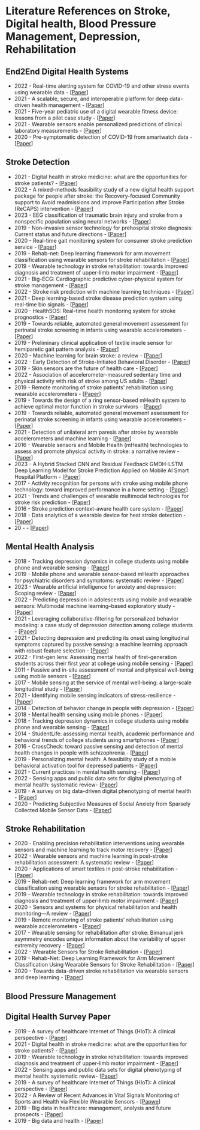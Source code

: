 # Literature References on Stroke, Digital health, Blood Pressure Management, Depression, Rehabilitation

## End2End Digital Health Systems
* 2022 - Real-time alerting system for COVID-19 and other stress events using wearable data - [[Paper](https://www.nature.com/articles/s41591-021-01593-2)]
* 2021 - A scalable, secure, and interoperable platform for deep data-driven health management - [[Paper](https://www.nature.com/articles/s41467-021-26040-1)]
* 2021 - Five-year pediatric use of a digital wearable fitness device: lessons from a pilot case study - [[Paper](https://pubmed.ncbi.nlm.nih.gov/34350390/)]
* 2021 - Wearable sensors enable personalized predictions of clinical laboratory measurements - [[Paper](https://pubmed.ncbi.nlm.nih.gov/34031607/)]
* 2020 - Pre-symptomatic detection of COVID-19 from smartwatch data - [[Paper](https://www.nature.com/articles/s41551-020-00640-6)]


## Stroke Detection

* 2021 - Digital health in stroke medicine: what are the opportunities for stroke patients? - [[Paper](https://journals.lww.com/co-neurology/Fulltext/2021/02000/Digital_health_in_stroke_medicine__what_are_the.7.aspx?casa_token=V6ajz-Mak2kAAAAA:iveWYs6HQVoFzGfPZcpkXSSt5f-kXG9v_nFHaxCXiOhLLQOb70ms7V03kdNezdPEVhQ90PwbbVcFLBwP6yWcq3E)]
* 2022 - A mixed-methods feasibility study of a new digital health support package for people after stroke: the Recovery-focused Community support to Avoid readmissions and improve Participation after Stroke (ReCAPS) intervention - [[Paper](https://link.springer.com/article/10.1186/s40814-022-01197-8)]
* 2023 - EEG classification of traumatic brain injury and stroke from a nonspecific population using neural networks - [[Paper](https://journals.plos.org/digitalhealth/article?id=10.1371/journal.pdig.0000282)]
* 2019 - Non-invasive sensor technology for prehospital stroke diagnosis: Current status and future directions - [[Paper](https://journals.sagepub.com/doi/full/10.1177/1747493019866621?casa_token=KIh3CKLXMK4AAAAA%3AtUt-e8ylq_kcGQI8taFwOVP3MnH6QNme2wYuCulvevIEbJF2uNEgs_PjOl9qNnkztcDabwYUW4YX)]
* 2020 - Real-time gait monitoring system for consumer stroke prediction service - [[Paper](https://ieeexplore.ieee.org/abstract/document/9043098/?casa_token=h5XbbBzwdKYAAAAA:xVhRzCkoDNnfc7yrknDwZvaVeHE7ph-FtLmPkq6D7mt7GXLKsxaey9S1d_ugFJBkjE3zDad3Ew)]
* 2019 - Rehab-net: Deep learning framework for arm movement classification using wearable sensors for stroke rehabilitation - [[Paper](https://ieeexplore.ieee.org/abstract/document/8643399/?casa_token=W92VWC6RCQgAAAAA:1yt2A4LVva5sbQJaaxDmwkO9KFxuBkTUZMoBLAIZX9ma-2pTbKGcY9DN96TWGO6BvQlOKYon1g)]
* 2019 - Wearable technology in stroke rehabilitation: towards improved diagnosis and treatment of upper-limb motor impairment - [[Paper](https://jneuroengrehab.biomedcentral.com/articles/10.1186/s12984-019-0612-y)]
* 2021 - Big-ECG: Cardiographic predictive cyber-physical system for stroke management - [[Paper](https://ieeexplore.ieee.org/abstract/document/9527216/)]
* 2022 - Stroke risk prediction with machine learning techniques - [[Paper](https://www.mdpi.com/1424-8220/22/13/4670)]
* 2021 - Deep learning-based stroke disease prediction system using real-time bio signals - [[Paper](https://www.mdpi.com/1424-8220/21/13/4269)]
* 2020 - HealthSOS: Real-time health monitoring system for stroke prognostics - [[Paper](https://ieeexplore.ieee.org/abstract/document/9269978/)]
* 2019 - Towards reliable, automated general movement assessment for perinatal stroke screening in infants using wearable accelerometers - [[Paper](https://dl.acm.org/doi/abs/10.1145/3314399?casa_token=Qu17lfgmJN4AAAAA:K4wM__hnb6t38xnyTiLovLI0FwntDl7RGQekbntNBnjW-V3YbUDtTqlrzbFgq7gtd1Z-Hh9WXePe)]
* 2019 - Preliminary clinical application of textile insole sensor for hemiparetic gait pattern analysis - [[Paper](https://www.mdpi.com/1424-8220/19/18/3950)]
* 2020 - Machine learning for brain stroke: a review - [[Paper](https://www.sciencedirect.com/science/article/pii/S1052305720305802)]
* 2022 - Early Detection of Stroke-Initiated Behavioral Disorder - [[Paper](https://www.hindawi.com/journals/bn/2022/7725597/)]
* 2019 - Skin sensors are the future of health care - [[Paper]()]
* 2022 - Association of accelerometer-measured sedentary time and physical activity with risk of stroke among US adults - [[Paper](https://jamanetwork.com/journals/jamanetworkopen/article-abstract/2792959)]
* 2019 - Remote monitoring of stroke patients' rehabilitation using wearable accelerometers - [[Paper](https://dl.acm.org/doi/abs/10.1145/3341163.3347731?casa_token=33zQuRBp71oAAAAA:Psy7hvRbxsH0ibJFPh5i_rENKSvy7a3S4WhrkHl8wE2cF7tBQX29gj2JSuO6C5AhNGXCEVYA2lMA)]
* 2019 - Towards the design of a ring sensor-based mHealth system to achieve optimal motor function in stroke survivors - [[Paper](https://dl.acm.org/doi/abs/10.1145/3369817?casa_token=Yv6vgP756XYAAAAA:IZRMG4GgKU7j5UnqHRMmopnseXxkMfJMy7hIcEE4Z0ZY3bSx8qMOVZKhmFB83dCDc5NirEEPQXr-)]
* 2019 - Towards reliable, automated general movement assessment for perinatal stroke screening in infants using wearable accelerometers  - [[Paper](https://dl.acm.org/doi/abs/10.1145/3314399?casa_token=HmG_zCq5rIcAAAAA:tOj0RCfhT3-6_IeKpLfWgoMZtDwBOlvNJpkxA5l1kIFevy5WLvWND8R8V7zkFs_42ZvNraEYKxf1)]
* 2021 - Detection of unilateral arm paresis after stroke by wearable accelerometers and machine learning - [[Paper](https://www.mdpi.com/1424-8220/21/23/7784)]
* 2016 - Wearable sensors and Mobile Health (mHealth) technologies to assess and promote physical activity in stroke: a narrative review - [[Paper](https://www.cambridge.org/core/journals/brain-impairment/article/wearable-sensors-and-mobile-health-mhealth-technologies-to-assess-and-promote-physical-activity-in-stroke-a-narrative-review/4E9373C1C84C16B1A36D8CCA5E7C396C)]
* 2023 - A Hybrid Stacked CNN and Residual Feedback GMDH-LSTM Deep Learning Model for Stroke Prediction Applied on Mobile AI Smart Hospital Platform - [[Paper](https://www.mdpi.com/1424-8220/23/7/3500)]
* 2017 - Activity recognition for persons with stroke using mobile phone technology: toward improved performance in a home setting - [[Paper](https://www.jmir.org/2017/5/e184/)]
* 2021 - Trends and challenges of wearable multimodal technologies for stroke risk prediction - [[Paper](https://www.mdpi.com/1424-8220/21/2/460)]
* 2016 - Stroke prediction context-aware health care system - [[Paper](https://ieeexplore.ieee.org/abstract/document/7545809/?casa_token=mSHynapullAAAAAA:_Z1TGgIy43Kgx2cl1ry7e5gW0qkbMw72747RZV2HOCmi5mMMvpDwISsttPYmjHUzAVHOLdOXZw)]
* 2018 - Data analytics of a wearable device for heat stroke detection - [[Paper](https://www.mdpi.com/1424-8220/18/12/4347)]
* 20 - - [[Paper]()]

## Mental Health Analysis
* 2018 - Tracking depression dynamics in college students using mobile phone and wearable sensing - [[Paper](https://dl.acm.org/doi/abs/10.1145/3191775?casa_token=CQuNXxfWSpgAAAAA:wBJXdD1RyLH0wj7miQj6Lqyowukd1_nkDTYbkUw8lRgLceW7K82OdVLCHyHSxmnXlWAgHSLAwTVG)]
* 2019 - Mobile phone and wearable sensor-based mHealth approaches for psychiatric disorders and symptoms: systematic review - [[Paper](https://mental.jmir.org/2019/2/e9819)]
* 2023 - Wearable artificial intelligence for anxiety and depression: Scoping review - [[Paper](https://www.jmir.org/2023/1/e42672/)]
* 2022 - Predicting depression in adolescents using mobile and wearable sensors: Multimodal machine learning–based exploratory study - [[Paper](https://scholar.google.com/citations?view_op=view_citation&hl=en&user=O0lONMkAAAAJ&sortby=pubdate&citation_for_view=O0lONMkAAAAJ:YFjsv_pBGBYC)]
* 2021 - Leveraging collaborative-filtering for personalized behavior modeling: a case study of depression detection among college students - [[Paper](https://scholar.google.com/citations?view_op=view_citation&hl=en&user=O0lONMkAAAAJ&sortby=pubdate&citation_for_view=O0lONMkAAAAJ:_Qo2XoVZTnwC)]
* 2021 - Detecting depression and predicting its onset using longitudinal symptoms captured by passive sensing: a machine learning approach with robust feature selection - [[Paper](https://scholar.google.com/citations?view_op=view_citation&hl=en&user=O0lONMkAAAAJ&cstart=20&pagesize=80&sortby=pubdate&citation_for_view=O0lONMkAAAAJ:mB3voiENLucC)]
* 2022 - First-gen lens: Assessing mental health of first-generation students across their first year at college using mobile sensing - [[Paper](https://dl.acm.org/doi/abs/10.1145/3543194)]
* 2011 - Passive and in-situ assessment of mental and physical well-being using mobile sensors - [[Paper](https://dl.acm.org/doi/abs/10.1145/2030112.2030164?casa_token=FmWdDI1U7D0AAAAA:aRcKXRBTkmAd5zXVQYvyEG3kyrTnnCwnmCDuZ9LxrXxvIB0v4rBzX8dknuILzLH2HqLnNJ07NaCf)]
* 2017 - Mobile sensing at the service of mental well-being: a large-scale longitudinal study - [[Paper](https://dl.acm.org/doi/abs/10.1145/3038912.3052618?casa_token=srwlqTZVymMAAAAA:eI3TLoMt0kq7wkaVaHNxk-yG-A0lNGl_d5U3e6gVKcQePn1f0qZzHtWfItBc97PixpJ2kCHCOrNC)]
* 2021 - Identifying mobile sensing indicators of stress-resilience - [[Paper](https://dl.acm.org/doi/abs/10.1145/3463528)]
* 2014 - Detection of behavior change in people with depression - [[Paper](https://scholar.google.com/citations?view_op=view_citation&hl=en&user=O0lONMkAAAAJ&cstart=20&pagesize=80&sortby=pubdate&citation_for_view=O0lONMkAAAAJ:roLk4NBRz8UC)]
* 2018 - Mental health sensing using mobile phones - [[Paper](https://www.cs.dartmouth.edu/~campbell/dr_rui_wang_thesis-2018.pdf)]
* 2018 - Tracking depression dynamics in college students using mobile phone and wearable sensing - [[Paper](https://dl.acm.org/doi/abs/10.1145/3191775?casa_token=wB05z7-eD4UAAAAA:IoHLGWuB5cUocFtq7Le7WeHr00BXxreMT5og8NBbS7H9ycwXZv0dnNzsdA3ut0DElUiwsTvUTfGk)]
* 2014 - StudentLife: assessing mental health, academic performance and behavioral trends of college students using smartphones - [[Paper](https://dl.acm.org/doi/abs/10.1145/2632048.2632054?casa_token=ZiGnQMgLJ6IAAAAA:fkpAB7xZcrWb2EUKlO6jZDKGsqX8rnWufWi4Ujpent_1OyFN8sKWXpZR8v-RC0fQizuD0U-qj0vY)]
* 2016 - CrossCheck: toward passive sensing and detection of mental health changes in people with schizophrenia - [[Paper](https://dl.acm.org/doi/abs/10.1145/2971648.2971740?casa_token=mdjwezF0hsoAAAAA:XU02Q1-S_enLLHzianqBQCNUCfrg5rfvVHHE4nwFa6e2xvFZ-DisLgrfQDstwBNM8jTHgo5sKgmE)]
* 2019 - Personalizing mental health: A feasibility study of a mobile behavioral activation tool for depressed patients - [[Paper](https://dl.acm.org/doi/abs/10.1145/3329189.3329214?casa_token=KLMWyWtjw2QAAAAA:3Wz-UpecRUpAx3c9p69_-Oxqh4T2R0lF52Ha7DDgbnK8yM2YEgSyx4mPIBR_DLKXo4tGAYoklmI4)]
* 2021 - Current practices in mental health sensing - [[Paper](https://dl.acm.org/doi/abs/10.1145/3481829?casa_token=4fXVSUQYsPsAAAAA:WZjX84w1caCcyWcvyoWjfIE5v-DJ2R7hqKnGhj9HVXfJ_UEZ19qfO2_6HfTMc42pc2DSzgX_Hw7N)]
* 2022 - Sensing apps and public data sets for digital phenotyping of mental health: systematic review- [[Paper](https://www.jmir.org/2022/2/e28735/)]
* 2019 - A survey on big data-driven digital phenotyping of mental health - [[Paper](https://www.sciencedirect.com/science/article/pii/S1566253518305244?casa_token=NHcUJpFm3xMAAAAA:hVbzrfhRgm6LjfNSS_0bURJqg93Bcox0PAIfNwvkMeb2pQDJNKiepmN8CxfjVMQPxu2IbvzaUg)]
* 2020 - Predicting Subjective Measures of Social Anxiety from Sparsely Collected Mobile Sensor Data - [[Paper](https://dl.acm.org/doi/abs/10.1145/3411823?casa_token=UQ5LHROTsFwAAAAA:xos4yLdPVKjfwk3avL-thD8CnKil3kh8BB8SoTHFBdaMtpns0zmVjGWn_idcd18AE5XNSjUOJp3z)]

## Stroke Rehabilitation
* 2020 - Enabling precision rehabilitation interventions using wearable sensors and machine learning to track motor recovery - [[Paper](https://www.nature.com/articles/s41746-020-00328-w)]
* 2022 - Wearable sensors and machine learning in post-stroke rehabilitation assessment: A systematic review - [[Paper](https://www.sciencedirect.com/science/article/pii/S1746809421007941)]
* 2020 - Applications of smart textiles in post-stroke rehabilitation - [[Paper](https://www.mdpi.com/1424-8220/20/8/2370)]
* 2019 - Rehab-net: Deep learning framework for arm movement classification using wearable sensors for stroke rehabilitation - [[Paper](https://ieeexplore.ieee.org/abstract/document/8643399/?casa_token=W92VWC6RCQgAAAAA:1yt2A4LVva5sbQJaaxDmwkO9KFxuBkTUZMoBLAIZX9ma-2pTbKGcY9DN96TWGO6BvQlOKYon1g)]
* 2019 - Wearable technology in stroke rehabilitation: towards improved diagnosis and treatment of upper-limb motor impairment - [[Paper](https://jneuroengrehab.biomedcentral.com/articles/10.1186/s12984-019-0612-y)]
* 2020 - Sensors and systems for physical rehabilitation and health monitoring—A review - [[Paper](https://www.mdpi.com/1424-8220/20/15/4063)]
* 2019 - Remote monitoring of stroke patients' rehabilitation using wearable accelerometers - [[Paper](https://dl.acm.org/doi/abs/10.1145/3341163.3347731?casa_token=33zQuRBp71oAAAAA:Psy7hvRbxsH0ibJFPh5i_rENKSvy7a3S4WhrkHl8wE2cF7tBQX29gj2JSuO6C5AhNGXCEVYA2lMA)]
* 2017 - Wearable sensing for rehabilitation after stroke: Bimanual jerk asymmetry encodes unique information about the variability of upper extremity recovery - [[Paper](https://ieeexplore.ieee.org/abstract/document/8009477/authors#authors)]
* 2022 - Wearable Sensors for Stroke Rehabilitation - [[Paper](https://link.springer.com/chapter/10.1007/978-3-031-08995-4_21)]
* 2019 - Rehab-Net: Deep Learning Framework for Arm Movement Classification Using Wearable Sensors for Stroke Rehabilitation - [[Paper](https://ieeexplore.ieee.org/abstract/document/8643399?casa_token=kvqyoCim5rwAAAAA:bswNoAt40k_3hX6B1vYuuE6y-HR4pJJhgjumb4mFk0s1-duAyxTm0CozeBBfL-h_jqEajDciZQ)]
* 2020 - Towards data-driven stroke rehabilitation via wearable sensors and deep learning - [[Paper](http://proceedings.mlr.press/v126/kaku20a.html)]

## Blood Pressure Management

## Digital Health Survey Paper
* 2019 - A survey of healthcare Internet of Things (HIoT): A clinical perspective - [[Paper](https://ieeexplore.ieee.org/abstract/document/8863483/?casa_token=oaeah2FH0EEAAAAA:V8ecNQi0_yZBwg88G2VoQA4piLDt4N2ljLNqIqkSr11pZhH7DkBe1RdjEg646ESdZaN27pqx4w)]
* 2021 - Digital health in stroke medicine: what are the opportunities for stroke patients? - [[Paper](https://journals.lww.com/co-neurology/Fulltext/2021/02000/Digital_health_in_stroke_medicine__what_are_the.7.aspx?casa_token=V6ajz-Mak2kAAAAA:iveWYs6HQVoFzGfPZcpkXSSt5f-kXG9v_nFHaxCXiOhLLQOb70ms7V03kdNezdPEVhQ90PwbbVcFLBwP6yWcq3E)]
* 2019 - Wearable technology in stroke rehabilitation: towards improved diagnosis and treatment of upper-limb motor impairment - [[Paper](https://jneuroengrehab.biomedcentral.com/articles/10.1186/s12984-019-0612-y)]
* 2022 - Sensing apps and public data sets for digital phenotyping of mental health: systematic review- [[Paper](https://www.jmir.org/2022/2/e28735/)]
* 2019 - A survey of healthcare Internet of Things (HIoT): A clinical perspective - [[Paper](https://ieeexplore.ieee.org/abstract/document/8863483/?casa_token=oaeah2FH0EEAAAAA:V8ecNQi0_yZBwg88G2VoQA4piLDt4N2ljLNqIqkSr11pZhH7DkBe1RdjEg646ESdZaN27pqx4w)]
* 2022 - A Review of Recent Advances in Vital Signals Monitoring of Sports and Health via Flexible Wearable Sensors - [[Papwe](https://www.mdpi.com/1424-8220/22/20/7784)]
* 2019 - Big data in healthcare: management, analysis and future prospects - [[Paper](https://journalofbigdata.springeropen.com/articles/10.1186/s40537-019-0217-0)]
* 2019 - Big data and health - [[Paper]()]

